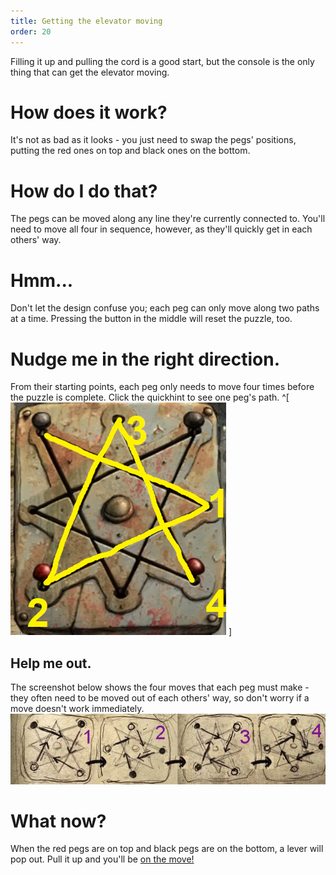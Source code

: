 ```yaml
---
title: Getting the elevator moving
order: 20
---
```


Filling it up and pulling the cord is a good start, but the console is the only thing that can get the elevator moving.

# How does it work?
It's not as bad as it looks - you just need to swap the pegs' positions, putting the red ones on top and black ones on the bottom.

# How do I do that?
The pegs can be moved along any line they're currently connected to. You'll need to move all four in sequence, however, as they'll quickly get in each others' way.

# Hmm...
Don't let the design confuse you; each peg can only move along two paths at a time. Pressing the button in the middle will reset the puzzle, too.

# Nudge me in the right direction.
From their starting points, each peg only needs to move four times before the puzzle is complete. Click the quickhint to see one peg's path.
^[![annotated elevator puzzle](elevator1.jpg)
]

## Help me out.
The screenshot below shows the four moves that each peg must make - they often need to be moved out of each others' way, so don't worry if a move doesn't work immediately.
![annotated elevator puzzle](elevator5.jpg)

# What now?
When the red pegs are on top and black pegs are on the bottom, a lever will pop out. Pull it up and you'll be [on the move!](fan)
